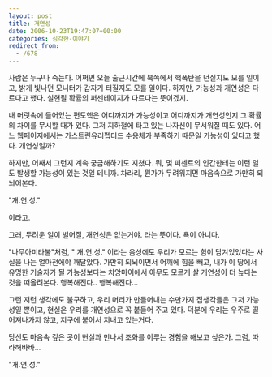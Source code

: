 ```yaml
---
layout: post
title: 개연성
date: 2006-10-23T19:47:07+00:00
categories: 심각한-이야기
redirect_from:
  - /678
---
```


사람은 누구나 죽는다. 어쩌면 오늘 출근시간에 북쪽에서 핵폭탄을 던질지도 모를 일이고, 밝게 빛나던 모니터가 갑자기 터질지도 모를 일이다. 하지만, 가능성과 개연성은 다르다고 했다. 실현될 확률의 퍼센테이지가 다르다는 뜻이겠지.

내 머릿속에 들어있는 편도핵은 어디까지가 가능성이고 어디까지가 개연성인지 그 확률의 차이를 무시할 때가 있다. 그저 지하철에 타고 있는 나자신이 무서워질 때도 있다. 어느 웹페이지에서는 가스트린유리펩티드 수용체가 부족하기 때문일 가능성이 있다고 했다. 개연성일까?

하지만, 어째서 그런지 계속 궁금해하기도 지쳤다. 뭐, 몇 퍼센트의 인간한테는 이런 일도 발생할 가능성이 있는 것일 테니까. 차라리, 뭔가가 두려워지면 마음속으로 가만히 되뇌어본다.

"개.연.성."

이라고.

그래, 두려운 일이 벌어질, 개연성은 없는거야. 라는 뜻이다. 욕이 아니다.

"나무아미타불"처럼, " 개.연.성." 이라는 음성에도 우리가 모르는 힘이 담겨있었다는 사실을 나는 얼마전에야 깨달았다. 가만히 되뇌이면서 어깨에 힘을 빼고, 내가 이 땅에서 유명한 기술자가 될 가능성보다는 치앙마이에서 아무도 모르게 살 개연성이 더 높다는 것을 떠올려본다. 행복해진다.. 행복해진다...

그런 저런 생각에도 불구하고, 우리 머리가 만들어내는 수만가지 잡생각들은 그저 가능성일 뿐이고, 현실은 우리를 개연성으로 꼭 붙들어 주고 있다. 덕분에 우리는 우주로 떨어져나가지 않고, 지구에 붙어서 지내고 있는거다.

당신도 마음속 깊은 곳이 현실과 만나서 조화를 이루는 경험을 해보고 싶은가. 그럼, 따라해바바...

"개.연.성."
